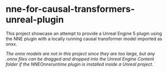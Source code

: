 # nne-for-causal-transformers-unreal-plugin
 This project showcase an attempt to provide a Unreal Engine 5 plugin using the NNE plugin with a locally running causal transformer model imported as onxx.
 
 *The onnx models are not in this project since they are too large, but any .onnx files can be dragged and dropped into the Unreal Engine Content folder if the NNEOnnxruntime plugin is installed inside a Unreal project.*
